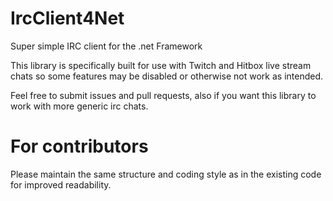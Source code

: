 # IrcClient4Net
Super simple IRC client for the .net Framework

This library is specifically built for use with Twitch and Hitbox live stream chats so some features may be disabled or otherwise not work as intended.

Feel free to submit issues and pull requests, also if you want this library to work with more generic irc chats.

# For contributors
Please maintain the same structure and coding style as in the existing code for improved readability.
